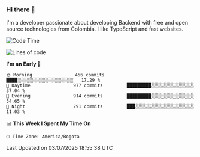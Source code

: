 ### Hi there 👋

I'm a developer passionate about developing Backend with free and open source technologies from Colombia. I like TypeScript and fast websites.

<!--START_SECTION:waka-->
![Code Time](http://img.shields.io/badge/Code%20Time-5%2C579%20hrs%2048%20mins-blue)

![Lines of code](https://img.shields.io/badge/From%20Hello%20World%20I%27ve%20Written-5.3%20million%20lines%20of%20code-blue)

**I'm an Early 🐤** 

```text
🌞 Morning                456 commits         ████░░░░░░░░░░░░░░░░░░░░░   17.29 % 
🌆 Daytime                977 commits         █████████░░░░░░░░░░░░░░░░   37.04 % 
🌃 Evening                914 commits         █████████░░░░░░░░░░░░░░░░   34.65 % 
🌙 Night                  291 commits         ███░░░░░░░░░░░░░░░░░░░░░░   11.03 % 
```


📊 **This Week I Spent My Time On** 

```text
🕑︎ Time Zone: America/Bogota
```


 Last Updated on 03/07/2025 18:55:38 UTC
<!--END_SECTION:waka-->
